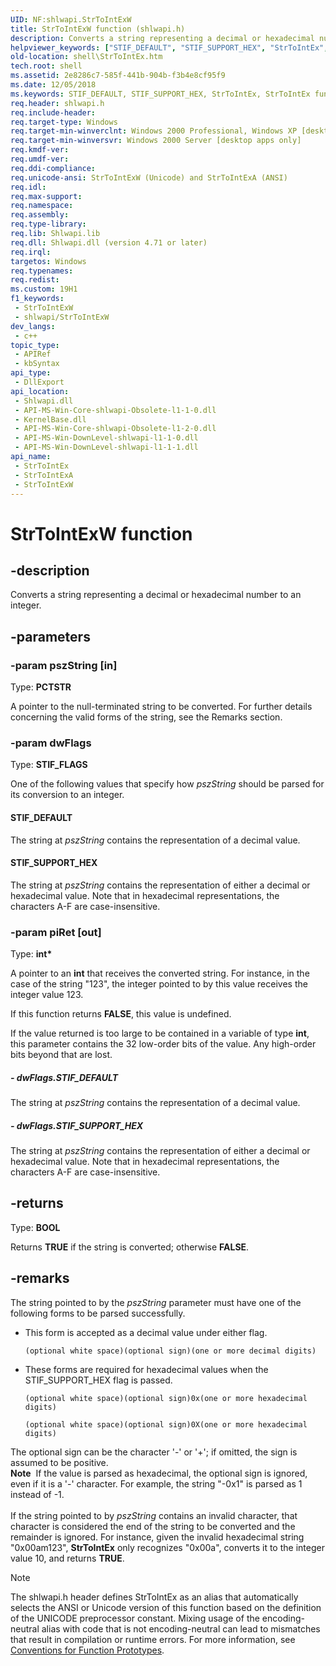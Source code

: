 ```yaml
---
UID: NF:shlwapi.StrToIntExW
title: StrToIntExW function (shlwapi.h)
description: Converts a string representing a decimal or hexadecimal number to an integer. (Unicode)
helpviewer_keywords: ["STIF_DEFAULT", "STIF_SUPPORT_HEX", "StrToIntEx", "StrToIntEx function [Windows Shell]", "StrToIntExW", "_win32_StrToIntEx", "shell.StrToIntEx", "shlwapi/StrToIntEx", "shlwapi/StrToIntExW"]
old-location: shell\StrToIntEx.htm
tech.root: shell
ms.assetid: 2e8286c7-585f-441b-904b-f3b4e8cf95f9
ms.date: 12/05/2018
ms.keywords: STIF_DEFAULT, STIF_SUPPORT_HEX, StrToIntEx, StrToIntEx function [Windows Shell], StrToIntExA, StrToIntExW, _win32_StrToIntEx, shell.StrToIntEx, shlwapi/StrToIntEx, shlwapi/StrToIntExA, shlwapi/StrToIntExW
req.header: shlwapi.h
req.include-header: 
req.target-type: Windows
req.target-min-winverclnt: Windows 2000 Professional, Windows XP [desktop apps only]
req.target-min-winversvr: Windows 2000 Server [desktop apps only]
req.kmdf-ver: 
req.umdf-ver: 
req.ddi-compliance: 
req.unicode-ansi: StrToIntExW (Unicode) and StrToIntExA (ANSI)
req.idl: 
req.max-support: 
req.namespace: 
req.assembly: 
req.type-library: 
req.lib: Shlwapi.lib
req.dll: Shlwapi.dll (version 4.71 or later)
req.irql: 
targetos: Windows
req.typenames: 
req.redist: 
ms.custom: 19H1
f1_keywords:
 - StrToIntExW
 - shlwapi/StrToIntExW
dev_langs:
 - c++
topic_type:
 - APIRef
 - kbSyntax
api_type:
 - DllExport
api_location:
 - Shlwapi.dll
 - API-MS-Win-Core-shlwapi-Obsolete-l1-1-0.dll
 - KernelBase.dll
 - API-MS-Win-Core-shlwapi-Obsolete-l1-2-0.dll
 - API-MS-Win-DownLevel-shlwapi-l1-1-0.dll
 - API-MS-Win-DownLevel-shlwapi-l1-1-1.dll
api_name:
 - StrToIntEx
 - StrToIntExA
 - StrToIntExW
---
```


# StrToIntExW function


## -description

Converts a string representing a decimal or hexadecimal number to an integer.

## -parameters

### -param pszString [in]

Type: <b>PCTSTR</b>

A pointer to the null-terminated string to be converted. For further details concerning the valid forms of the string, see the Remarks section.

### -param dwFlags

Type: <b>STIF_FLAGS</b>

One of the following values that specify how <i>pszString</i> should be parsed for its conversion to an integer.



#### STIF_DEFAULT

The string at <i>pszString</i> contains the representation of a decimal value.



#### STIF_SUPPORT_HEX

The string at <i>pszString</i> contains the representation of either a decimal or hexadecimal value. Note that in hexadecimal representations, the characters A-F are case-insensitive.

### -param piRet [out]

Type: <b>int*</b>

A pointer to an <b>int</b> that receives the converted string. For instance, in the case of the string "123", the integer pointed to by this value receives the integer value 123. 
                    
                    

If this function returns <b>FALSE</b>, this value is undefined.

If the value returned is too large to be contained in a variable of type <b>int</b>, this parameter contains the 32 low-order bits of the value. Any high-order bits beyond that are lost.


##### - dwFlags.STIF_DEFAULT

The string at <i>pszString</i> contains the representation of a decimal value.


##### - dwFlags.STIF_SUPPORT_HEX

The string at <i>pszString</i> contains the representation of either a decimal or hexadecimal value. Note that in hexadecimal representations, the characters A-F are case-insensitive.

## -returns

Type: <b>BOOL</b>

Returns <b>TRUE</b> if the string is converted; otherwise <b>FALSE</b>.

## -remarks

The string pointed to by the <i>pszString</i> parameter must have one of the following forms to be parsed successfully.
                

<ul>
<li>This form is accepted as a decimal value under either flag.
                        
``` syntax
(optional white space)(optional sign)(one or more decimal digits)
```

</li>
<li>These forms are required for hexadecimal values when the STIF_SUPPORT_HEX flag is passed.
                        
``` syntax
(optional white space)(optional sign)0x(one or more hexadecimal digits)
```


``` syntax
(optional white space)(optional sign)0X(one or more hexadecimal digits)
```

</li>
</ul>
The optional sign can be the character '-' or '+'; if omitted, the sign is assumed to be positive.

<div class="alert"><b>Note</b>  If the value is parsed as hexadecimal, the optional sign is ignored, even if it is a '-' character. For example, the string "-0x1" is parsed as 1 instead of -1.</div>
<div> </div>
If the string pointed to by <i>pszString</i> contains an invalid character, that character is considered the end of the string to be converted and the remainder is ignored. For instance, given the invalid hexadecimal string "0x00am123", <b>StrToIntEx</b> only recognizes "0x00a", converts it to the integer value 10, and returns <b>TRUE</b>.




> [!NOTE]
> The shlwapi.h header defines StrToIntEx as an alias that automatically selects the ANSI or Unicode version of this function based on the definition of the UNICODE preprocessor constant. Mixing usage of the encoding-neutral alias with code that is not encoding-neutral can lead to mismatches that result in compilation or runtime errors. For more information, see [Conventions for Function Prototypes](/windows/win32/intl/conventions-for-function-prototypes).

